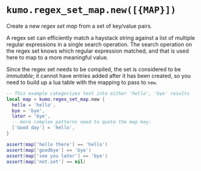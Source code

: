 # `kumo.regex_set_map.new([{MAP}])`

Create a new *regex set map* from a set of key/value pairs.

A regex set can efficiently match a haystack string against a list of multiple
regular expressions in a single search operation.  The search operation on the
regex set knows which regular expression matched, and that is used here to map
to a more meaningful value.

Since the regex set needs to be compiled, the set is considered to be
*immutable*; it cannot have entries added after it has been created,
so you need to build up a lua table with the mapping to pass to `new`.

```lua
-- This example categorizes text into either 'hello', 'bye' results
local map = kumo.regex_set_map.new {
  hello = 'hello',
  bye = 'bye',
  later = 'bye',
  -- more complex patterns need to quote the map key:
  ['Good day'] = 'hello',
}

assert(map['hello there'] == 'hello')
assert(map['goodbye'] == 'bye')
assert(map['see you later'] == 'bye')
assert(map['not.set'] == nil)
```

